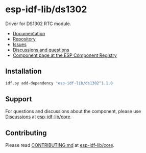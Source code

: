# esp-idf-lib/ds1302

Driver for DS1302 RTC module.

* [Documentation](https://esp-idf-lib.github.io/ds1302/)
* [Repository](https://github.com/esp-idf-lib/ds1302)
* [Issues](https://github.com/esp-idf-lib/ds1302/issues)
* [Discussions and questions](https://github.com/esp-idf-lib/core/discussions)
* [Component page at the ESP Component Registry](https://components.espressif.com/components/esp-idf-lib/ds1302)

## Installation

```sh
idf.py add-dependency "esp-idf-lib/ds1302^1.1.0
```

## Support

For questions and discussions about the component, please use
[Discussions](https://github.com/esp-idf-lib/core/discussions)
at [esp-idf-lib/core](https://github.com/esp-idf-lib/core).

## Contributing

Please read [CONTRIBUTING.md](https://github.com/esp-idf-lib/core/blob/main/CONTRIBUTING.md)
at [esp-idf-lib/core](https://github.com/esp-idf-lib/core).
